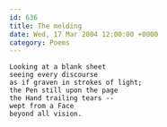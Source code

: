 ```yaml
---
id: 636
title: The melding
date: Wed, 17 Mar 2004 12:00:00 +0000
category: Poems
---
```


    Looking at a blank sheet  
    seeing every discourse  
    as if graven in strokes of light;  
    the Pen still upon the page  
    the Hand trailing tears --  
    wept from a Face  
    beyond all vision.


